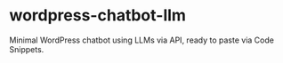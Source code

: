 # wordpress-chatbot-llm
Minimal WordPress chatbot using LLMs via API, ready to paste via Code Snippets.
